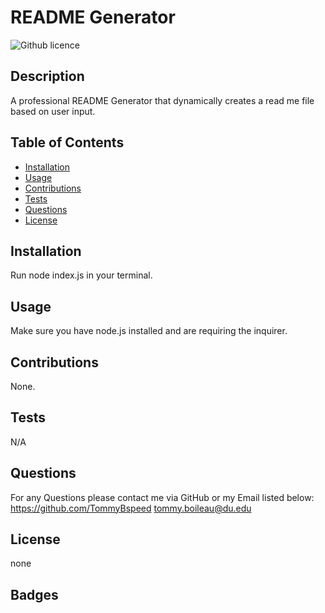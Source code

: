 # README Generator

![Github licence](http://img.shields.io/badge/license-none-success.svg)

## Description

A professional README Generator that dynamically creates a read me file based on user input.

## Table of Contents

- [Installation](#installation)
- [Usage](#usage)
- [Contributions](#contributions)
- [Tests](#tests)
- [Questions](#questions)
- [License](#license)

## Installation

Run node index.js in your terminal.

## Usage

Make sure you have node.js installed and are requiring the inquirer.

## Contributions

None.

## Tests

N/A

## Questions

For any Questions please contact me via GitHub or my Email listed below:
https://github.com/TommyBspeed
tommy.boileau@du.edu

## License

none

## Badges
